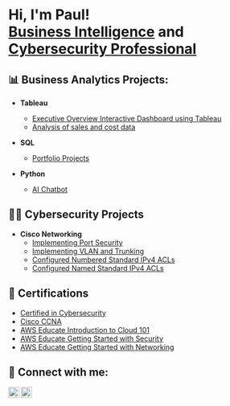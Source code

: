 <h1>Hi, I'm Paul! <br/><a href="https://github.com/paultaiwo934">Business Intelligence</a> and <br/> <a href="https://www.linkedin.com/in/pto3/">Cybersecurity Professional</a>

<h2>📊 Business Analytics Projects:</h2>

- <b>Tableau</b>
  - [Executive Overview Interactive Dashboard using Tableau](https://github.com/Paultaiwo934/Executive-Overview-Interactive-Dashboard)
  - [Analysis of sales and cost data](https://github.com/Paultaiwo934/Analysis-of-sales-and-cost-data-for-a-global-bike-manufacturer)
 
- <b>SQL</b>
  - [Portfolio Projects](https://github.com/Paultaiwo934/SQL-Projects)

- <b>Python</b>
  - [AI Chatbot](https://github.com/Paultaiwo934/Mgmt_chatbot)

<h2>👨‍💻 Cybersecurity Projects</h2>

- <b>Cisco Networking</b>
  - [Implementing Port Security](https://github.com/Paultaiwo934/Implementing-Port-Security)
  - [Implementing VLAN and Trunking](https://github.com/Paultaiwo934/Implementing-VLANs-and-Trunking)
  - [Configured Numbered Standard IPv4 ACLs](https://github.com/Paultaiwo934/Configured-Numbered-Standard-IPv4-ACLs)
  - [Configured Named Standard IPv4 ACLs](https://github.com/Paultaiwo934/Configured-Named-Standard-IPv4-ACLs)
    

<h2> 📑 Certifications</h2>

- [Certified in Cybersecurity](https://www.credly.com/badges/6c9204d6-b592-4ab3-ab66-3529f9da6b59/linked_in_profile)
- [Cisco CCNA](https://www.credly.com/badges/7b0f3799-5ec8-4bdc-8e15-2726102a73d3/linked_in_profile)
- [AWS Educate Introduction to Cloud 101](https://www.credly.com/badges/83ccf6ee-1a04-49ff-a1da-b1ea1d14761d/public_url)
- [AWS Educate Getting Started with Security](https://www.credly.com/badges/3ffcdbd7-fa47-464c-81d9-d2445bb6c1cb/public_url)
- [AWS Educate Getting Started with Networking](https://www.credly.com/badges/b21c26aa-fb1f-4999-a23e-ebaf077c7470/public_url)



<h2> 🤳 Connect with me:</h2>


[<img align="left" alt="JoshMadakor | LinkedIn" width="22px" src="https://cdn.jsdelivr.net/npm/simple-icons@v3/icons/linkedin.svg" />][linkedin]
[<img align="left" alt="JoshMadakor | Instagram" width="22px" src="https://cdn.jsdelivr.net/npm/simple-icons@v3/icons/instagram.svg" />][instagram]

[linkedin]: https://linkedin.com/in/pto3
[instagram]: https://www.instagram.com/paul_thaiwo/


<!--
**joshmadakor1/joshmadakor1** is a ✨ _special_ ✨ repository because its `README.md` (this file) appears on your GitHub profile.

Here are some ideas to get you started:

- 🔭 I’m currently working on ...
- 🌱 I’m currently learning ...
- 👯 I’m looking to collaborate on ...
- 🤔 I’m looking for help with ...
- 💬 Ask me about ...
- 📫 How to reach me: ...
- 😄 Pronouns: ...
- ⚡ Fun fact: ...
-->
